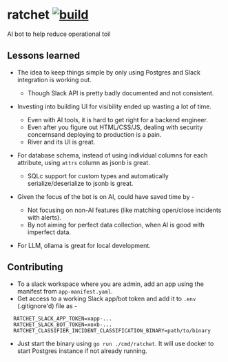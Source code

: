 # ratchet [![build](https://github.com/dynoinc/ratchet/actions/workflows/build.yml/badge.svg?branch=main)](https://github.com/dynoinc/ratchet/actions/workflows/build.yml)

AI bot to help reduce operational toil

## Lessons learned

* The idea to keep things simple by only using Postgres and Slack integration is working out.
  * Though Slack API is pretty badly documented and not consistent.
  
* Investing into building UI for visibility ended up wasting a lot of time. 
  * Even with AI tools, it is hard to get right for a backend engineer.
  * Even after you figure out HTML/CSS/JS, dealing with security concernsand deploying to production is a pain.
  * River and its UI is great.

* For database schema, instead of using individual columns for each attribute, using `attrs` column as jsonb is great.
  * SQLc support for custom types and automatically serialize/deserialize to jsonb is great.

* Given the focus of the bot is on AI, could have saved time by - 
  * Not focusing on non-AI features (like matching open/close incidents with alerts).
  * By not aiming for perfect data collection, when AI is good with imperfect data.

* For LLM, ollama is great for local development.

## Contributing

* To a slack workspace where you are admin, add an app using the manifest from `app-manifest.yaml`.
* Get access to a working Slack app/bot token and add it to `.env` (.gitignore'd) file as -

```
  RATCHET_SLACK_APP_TOKEN=xapp-...
  RATCHET_SLACK_BOT_TOKEN=xoxb-...
  RATCHET_CLASSIFIER_INCIDENT_CLASSIFICATION_BINARY=path/to/binary
```

* Just start the binary using `go run ./cmd/ratchet`. It will use docker to start Postgres instance if not already running.
